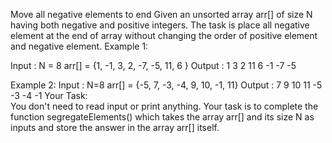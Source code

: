 
Move all negative elements to end
Given an unsorted array arr[] of size N having both negative and positive integers. The task is place all negative element at the end of array without changing the order of positive element and negative element.
Example 1:

Input : 
N = 8
arr[] = {1, -1, 3, 2, -7, -5, 11, 6 }
Output : 
1  3  2  11  6  -1  -7  -5

Example 2:
Input : 
N=8
arr[] = {-5, 7, -3, -4, 9, 10, -1, 11}
Output :
7  9  10  11  -5  -3  -4  -1
Your Task:  
You don't need to read input or print anything. Your task is to complete the function segregateElements() which takes the array arr[] and its size N as inputs and store the answer in the array arr[] itself.

